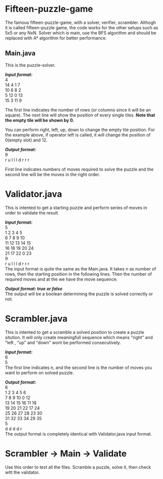 # Fifteen-puzzle-game
 
The famous fifteen-puzzle-game, with a solver, verifier, scrambler.
Althogh it is called fifteen-puzzle game, the code works for the other setups such as 5x5 or any NxN.
Solver which is main, use the BFS algorithm and should be replaced with A* algorithm for better performance.

## Main.java
This is the puzzle-solver.

<b> <i> Input format:</i> </b> <br>
4 <br>
14 4 1 7 <br>
10 6 8 2 <br>
5 12 0 13 <br>
15 3 11 9 <br>

The first line indicates the number of rows (or columns since it will be an square).
The next line will show the position of every single tiles.
<b> Note that the empty tile will be shown by 0. </b>
 
You can perform right, left, up, down to change the empty tile position. 
For the example above, if operator left is called, it will change the position of 0(empty slot) and 12.

<b> <i> Output format:</i> </b> <br>
9 <br>
r u l l l d r r r
 
First line indicates numbers of moves required to solve the puzzle and the second line will be the moves in the right order.
 
# Validator.java
This is intented to get a starting puzzle and perform series of moves in order to validate the result.

<b> <i>  Input format: </i> </b> <br>
5 <br>
1 2 3 4 5 <br>
6 7 8 9 10  <br>
11 12 13 14 15  <br>
16 18 19 20 24 <br>
21 17 22 0 23 <br>
9 <br>
r u l l l d r r r <br>
The input format is quite the same as the Main.java. It takes n as number of rows, then the starting position in the following lines. Then the number of required moves and at the we have the move sequence.

<b> <i> Output format: true or false </i> </b> <br>
The output will be a boolean determining the puzzle is solved correctly or not.

# Scrambler.java
This is intented to get a scramble a solved position to create a puzzle sitution. It will only create meaningfull sequence which means "right" and "left , "up" and "down" wont be performed consecutively.

<b> <i> Input format: </i> </b> <br>
6 <br>
5 <br>
The first line indicates n, and the second line is the number of moves you want to perform on solved puzzle. 

<b> <i> Output format: </i> </b> <br>
6 <br>
1 2 3 4 5 6 <br>
7 8 9 10 0 12 <br>
13 14 15 16 11 18 <br>
19 20 21 22 17 24 <br>
25 26 27 28 23 30 <br>
31 32 33 34 29 35 <br>
5 <br>
d d d d r <br>
The output format is completely identical with Validator.java input format.
 
 
# Scrambler -> Main -> Validate
Use this order to test all the files. Scramble a puzzle, solve it, then check witt the validator.
 

 

 
 
 
 
